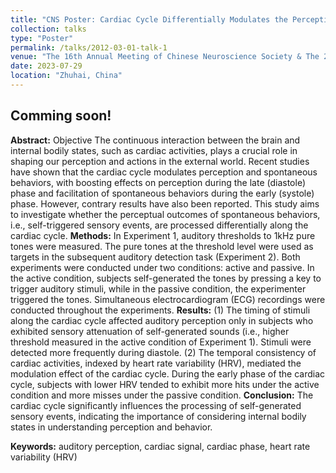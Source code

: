 ```yaml
---
title: "CNS Poster: Cardiac Cycle Differentially Modulates the Perception of Self-generated and Externally Generated Sounds"
collection: talks
type: "Poster"
permalink: /talks/2012-03-01-talk-1
venue: "The 16th Annual Meeting of Chinese Neuroscience Society & The 2nd CJK International Meeting"
date: 2023-07-29
location: "Zhuhai, China"
---
```


Comming soon!
------
__Abstract:__ Objective The continuous interaction between the brain and internal bodily states, such as cardiac activities, plays a crucial role in shaping our perception and actions in the external world. Recent studies have shown that the cardiac cycle modulates perception and spontaneous behaviors, with boosting effects on perception during the late (diastole) phase and facilitation of spontaneous behaviors during the early (systole) phase. However, contrary results have also been reported. This study aims to investigate whether the perceptual outcomes of spontaneous behaviors, i.e., self-triggered sensory events, are processed differentially along the cardiac cycle.
__Methods:__ In Experiment 1, auditory thresholds to 1kHz pure tones were measured. The pure tones at the threshold level were used as targets in the subsequent auditory detection task (Experiment 2). Both experiments were conducted under two conditions: active and passive. In the active condition, subjects self-generated the tones by pressing a key to trigger auditory stimuli, while in the passive condition, the experimenter triggered the tones. Simultaneous electrocardiogram (ECG) recordings were conducted throughout the experiments. __Results:__ (1) The timing of stimuli along the cardiac cycle affected auditory perception only in subjects who exhibited sensory
attenuation of self-generated sounds (i.e., higher threshold measured in the active condition of Experiment 1). Stimuli were detected more frequently during diastole. (2) The temporal consistency of cardiac activities, indexed by heart rate variability (HRV), mediated the modulation effect of the cardiac cycle. During the early phase of the cardiac cycle, subjects with lower HRV tended to exhibit more hits under the active condition and more misses under the passive condition. __Conclusion:__ The cardiac cycle significantly influences the processing of self-generated sensory events, indicating the importance of considering internal bodily states in understanding perception and behavior.


__Keywords:__ auditory perception, cardiac signal, cardiac phase, heart rate variability (HRV)
